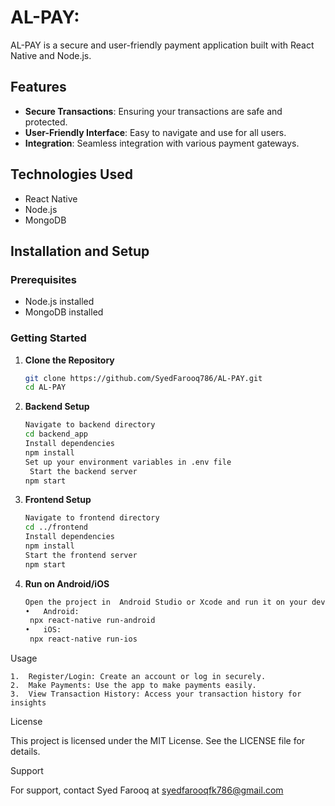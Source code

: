 # AL-PAY:

AL-PAY is a secure and user-friendly payment application built with React Native and Node.js.

## Features

- **Secure Transactions**: Ensuring your transactions are safe and protected.
- **User-Friendly Interface**: Easy to navigate and use for all users.
- **Integration**: Seamless integration with various payment gateways.

## Technologies Used

- React Native
- Node.js
- MongoDB

## Installation and Setup

### Prerequisites

- Node.js installed
- MongoDB installed

### Getting Started

1. **Clone the Repository**

   ```bash
   git clone https://github.com/SyedFarooq786/AL-PAY.git
   cd AL-PAY

2. **Backend Setup**
    ```bash
    Navigate to backend directory
    cd backend_app
    Install dependencies
    npm install
    Set up your environment variables in .env file
     Start the backend server
    npm start

3.	**Frontend Setup**
    ```bash
    Navigate to frontend directory
    cd ../frontend
    Install dependencies
    npm install
    Start the frontend server
    npm start

4.  **Run on Android/iOS**
    ```bash
    Open the project in  Android Studio or Xcode and run it on your device or emulator.
	•	Android:
     npx react-native run-android
	•	iOS:
     npx react-native run-ios

Usage

	1.	Register/Login: Create an account or log in securely.
	2.	Make Payments: Use the app to make payments easily.
	3.	View Transaction History: Access your transaction history for insights

License

This project is licensed under the MIT License. See the LICENSE file for details.

Support

For support, contact Syed Farooq at syedfarooqfk786@gmail.com        
